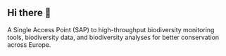 ## Hi there 👋


A Single Access Point (SAP) to high-throughput biodiversity monitoring tools, biodiversity data, and biodiversity analyses for better conservation across Europe.

